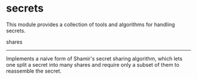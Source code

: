 secrets
=======

This module provides a collection of tools and algorithms for handling
secrets.

shares
******

Implements a naive form of Shamir's secret sharing algorithm, which lets one
split a secret into many shares and require only a subset of them to
reassemble the secret.
